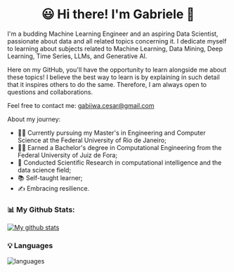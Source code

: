 <!-- ### Hi there 👋

<!--
**gabic6/gabic6** is a ✨ _special_ ✨ repository because its `README.md` (this file) appears on your GitHub profile.

Here are some ideas to get you started:

- 🔭 I’m currently working on ...
- 🌱 I’m currently learning ...
- 👯 I’m looking to collaborate on ...
- 🤔 I’m looking for help with ...
- 💬 Ask me about ...
- 📫 How to reach me: ...
- 😄 Pronouns: ...
- ⚡ Fun fact: ...
-->

 
<h1 align="center">
😃 Hi there! I'm Gabriele 👋
</h1>

I'm a budding Machine Learning Engineer and an aspiring Data Scientist, passionate about data and all related topics concerning it. I dedicate myself to learning about subjects related to Machine Learning, Data Mining, Deep Learning, Time Series, LLMs, and Generative AI.

Here on my GitHub, you'll have the opportunity to learn alongside me about these topics! I believe the best way to learn is by explaining in such detail that it inspires others to do the same. Therefore, I am always open to questions and collaborations.

Feel free to contact me: gabiiwa.cesar@gmail.com

About my journey:

- 👩‍💻 Currently pursuing my Master's in Engineering and Computer Science at the Federal University of Rio de Janeiro;
- 👩‍💻 Earned a Bachelor's degree in Computational Engineering from the Federal University of Juiz de Fora;
- 📑 Conducted Scientific Research in computational intelligence and the data science field;
- 📚 Self-taught learner;
- ✍️ Embracing resilience.

### 📊 My Github Stats:

<!-- ![GitHub stats](https://readme-stats-cfgj2cxdy.vercel.app/api?username=gabic6&count_private=true&show_icons=true&theme=tokyonight) -->
[![My github stats](https://github-readme-stats.vercel.app/api?username=gabiiwa&theme=cobalt&show_icons=true)](https://github.com/gabiiwa/github-readme-stats)

### 💡 Languages

![languages](https://github-readme-stats.vercel.app/api/top-langs/?username=gabiiwa&hide=scss&layout=compact&theme=cobalt&title_color=2ED3EA)
